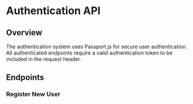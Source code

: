 # Authentication API

## Overview
The authentication system uses Passport.js for secure user authentication. All authenticated endpoints require a valid authentication token to be included in the request header.

## Endpoints

### Register New User